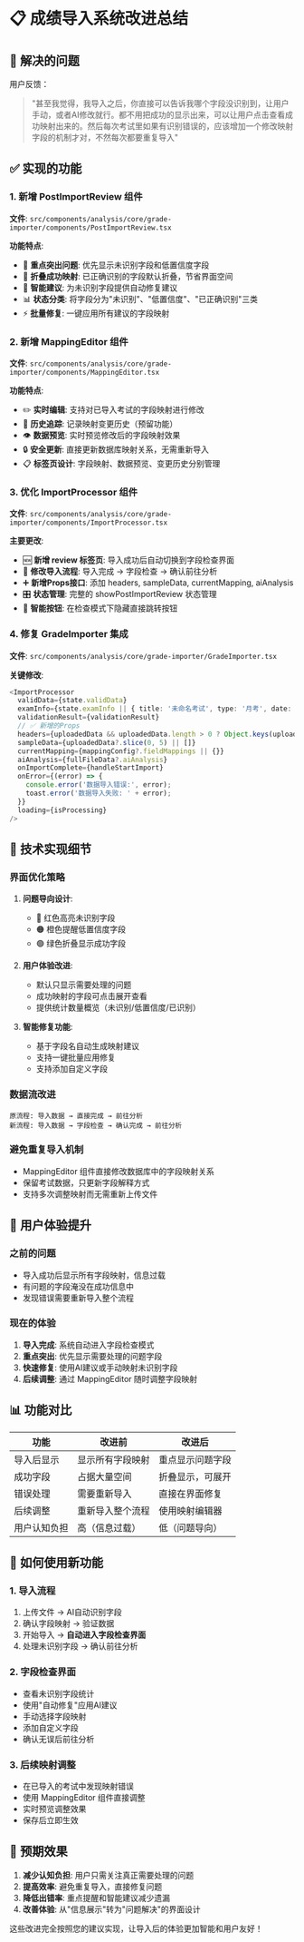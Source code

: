 # 📋 成绩导入系统改进总结

## 🎯 解决的问题

用户反馈：
> "甚至我觉得，我导入之后，你直接可以告诉我哪个字段没识别到，让用户手动，或者AI修改就行。都不用把成功的显示出来，可以让用户点击查看成功映射出来的。然后每次考试里如果有识别错误的，应该增加一个修改映射字段的机制才对，不然每次都要重复导入"

## ✅ 实现的功能

### 1. 新增 PostImportReview 组件
**文件**: `src/components/analysis/core/grade-importer/components/PostImportReview.tsx`

**功能特点**:
- 🎯 **重点突出问题**: 优先显示未识别字段和低置信度字段
- 🔽 **折叠成功映射**: 已正确识别的字段默认折叠，节省界面空间  
- 🤖 **智能建议**: 为未识别字段提供自动修复建议
- 📊 **状态分类**: 将字段分为"未识别"、"低置信度"、"已正确识别"三类
- ⚡ **批量修复**: 一键应用所有建议的字段映射

### 2. 新增 MappingEditor 组件  
**文件**: `src/components/analysis/core/grade-importer/components/MappingEditor.tsx`

**功能特点**:
- ✏️ **实时编辑**: 支持对已导入考试的字段映射进行修改
- 📝 **历史追踪**: 记录映射变更历史（预留功能）
- 👁️ **数据预览**: 实时预览修改后的字段映射效果
- 🔒 **安全更新**: 直接更新数据库映射关系，无需重新导入
- 📋 **标签页设计**: 字段映射、数据预览、变更历史分别管理

### 3. 优化 ImportProcessor 组件
**文件**: `src/components/analysis/core/grade-importer/components/ImportProcessor.tsx`

**主要更改**:
- 🆕 **新增 review 标签页**: 导入成功后自动切换到字段检查界面
- 🔄 **修改导入流程**: 导入完成 → 字段检查 → 确认前往分析
- ➕ **新增Props接口**: 添加 headers, sampleData, currentMapping, aiAnalysis
- 🎛️ **状态管理**: 完整的 showPostImportReview 状态管理
- 🔀 **智能按钮**: 在检查模式下隐藏直接跳转按钮

### 4. 修复 GradeImporter 集成
**文件**: `src/components/analysis/core/grade-importer/GradeImporter.tsx`

**关键修改**:
```typescript
<ImportProcessor 
  validData={state.validData}
  examInfo={state.examInfo || { title: '未命名考试', type: '月考', date: new Date().toISOString().split('T')[0] }}
  validationResult={validationResult}
  // ✅ 新增的Props
  headers={uploadedData && uploadedData.length > 0 ? Object.keys(uploadedData[0]) : []}
  sampleData={uploadedData?.slice(0, 5) || []}
  currentMapping={mappingConfig?.fieldMappings || {}}
  aiAnalysis={fullFileData?.aiAnalysis}
  onImportComplete={handleStartImport}
  onError={(error) => {
    console.error('数据导入错误:', error);
    toast.error('数据导入失败: ' + error);
  }}
  loading={isProcessing}
/>
```

## 🔧 技术实现细节

### 界面优化策略
1. **问题导向设计**:
   - 🔴 红色高亮未识别字段
   - 🟠 橙色提醒低置信度字段  
   - 🟢 绿色折叠显示成功字段

2. **用户体验改进**:
   - 默认只显示需要处理的问题
   - 成功映射的字段可点击展开查看
   - 提供统计数量概览（未识别/低置信度/已识别）

3. **智能修复功能**:
   - 基于字段名自动生成映射建议
   - 支持一键批量应用修复
   - 支持添加自定义字段

### 数据流改进
```
原流程: 导入数据 → 直接完成 → 前往分析
新流程: 导入数据 → 字段检查 → 确认完成 → 前往分析
```

### 避免重复导入机制
- MappingEditor 组件直接修改数据库中的字段映射关系
- 保留考试数据，只更新字段解释方式
- 支持多次调整映射而无需重新上传文件

## 🎯 用户体验提升

### 之前的问题
- 导入成功后显示所有字段映射，信息过载
- 有问题的字段淹没在成功信息中
- 发现错误需要重新导入整个流程

### 现在的体验
1. **导入完成**: 系统自动进入字段检查模式
2. **重点突出**: 优先显示需要处理的问题字段
3. **快速修复**: 使用AI建议或手动映射未识别字段
4. **后续调整**: 通过 MappingEditor 随时调整字段映射

## 📊 功能对比

| 功能 | 改进前 | 改进后 |
|------|--------|--------|
| 导入后显示 | 显示所有字段映射 | 重点显示问题字段 |
| 成功字段 | 占据大量空间 | 折叠显示，可展开 |
| 错误处理 | 需要重新导入 | 直接在界面修复 |
| 后续调整 | 重新导入整个流程 | 使用映射编辑器 |
| 用户认知负担 | 高（信息过载） | 低（问题导向） |

## 🚀 如何使用新功能

### 1. 导入流程
1. 上传文件 → AI自动识别字段
2. 确认字段映射 → 验证数据  
3. 开始导入 → **自动进入字段检查界面**
4. 处理未识别字段 → 确认前往分析

### 2. 字段检查界面
- 查看未识别字段统计
- 使用"自动修复"应用AI建议
- 手动选择字段映射
- 添加自定义字段
- 确认无误后前往分析

### 3. 后续映射调整
- 在已导入的考试中发现映射错误
- 使用 MappingEditor 组件直接调整
- 实时预览调整效果
- 保存后立即生效

## 🎉 预期效果

1. **减少认知负担**: 用户只需关注真正需要处理的问题
2. **提高效率**: 避免重复导入，直接修复问题
3. **降低出错率**: 重点提醒和智能建议减少遗漏
4. **改善体验**: 从"信息展示"转为"问题解决"的界面设计

这些改进完全按照您的建议实现，让导入后的体验更加智能和用户友好！